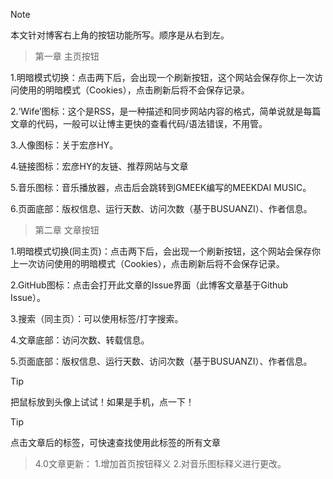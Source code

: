 > [!NOTE]
>本文针对博客右上角的按钮功能所写。顺序是从右到左。

> 第一章
>主页按钮

1.明暗模式切换：点击两下后，会出现一个刷新按钮，这个网站会保存你上一次访问使用的明暗模式（Cookies），点击刷新后将不会保存记录。

2.‘Wife’图标：这个是RSS，是一种描述和同步网站内容的格式，简单说就是每篇文章的代码，一般可以让博主更快的查看代码/语法错误，不用管。

3.人像图标：关于宏彦HY。

4.链接图标：宏彦HY的友链、推荐网站与文章

5.音乐图标：音乐播放器，点击后会跳转到GMEEK编写的MEEKDAI MUSIC。

6.页面底部：版权信息、运行天数、访问次数（基于BUSUANZI）、作者信息。

> 第二章
>文章按钮

1.明暗模式切换(同主页)：点击两下后，会出现一个刷新按钮，这个网站会保存你上一次访问使用的明暗模式（Cookies），点击刷新后将不会保存记录。

2.GitHub图标：点击会打开此文章的Issue界面（此博客文章基于Github Issue）。

3.搜索（同主页）：可以使用标签/打字搜索。

4.文章底部：访问次数、转载信息。

5.页面底部：版权信息、运行天数、访问次数（基于BUSUANZI）、作者信息。

> [!TIP]
> 把鼠标放到头像上试试！如果是手机，点一下！

> [!TIP]
> 点击文章后的标签，可快速查找使用此标签的所有文章

>4.0文章更新：
>1.增加首页按钮释义
>2.对音乐图标释义进行更改。